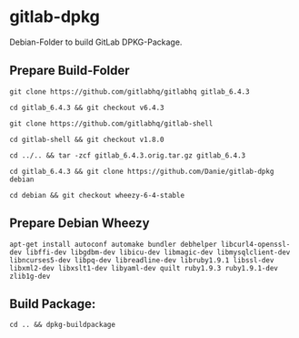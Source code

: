 # gitlab-dpkg
Debian-Folder to build GitLab DPKG-Package.

## Prepare Build-Folder

    git clone https://github.com/gitlabhq/gitlabhq gitlab_6.4.3

    cd gitlab_6.4.3 && git checkout v6.4.3

    git clone https://github.com/gitlabhq/gitlab-shell

    cd gitlab-shell && git checkout v1.8.0

    cd ../.. && tar -zcf gitlab_6.4.3.orig.tar.gz gitlab_6.4.3

    cd gitlab_6.4.3 && git clone https://github.com/Danie/gitlab-dpkg debian

    cd debian && git checkout wheezy-6-4-stable

## Prepare Debian Wheezy

    apt-get install autoconf automake bundler debhelper libcurl4-openssl-dev libffi-dev libgdbm-dev libicu-dev libmagic-dev libmysqlclient-dev libncurses5-dev libpq-dev libreadline-dev libruby1.9.1 libssl-dev libxml2-dev libxslt1-dev libyaml-dev quilt ruby1.9.3 ruby1.9.1-dev zlib1g-dev

## Build Package:

    cd .. && dpkg-buildpackage
